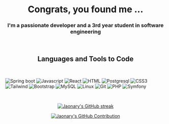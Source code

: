 <h1 align="center">Congrats, you found me ...</h1>
<h3 align="center">I'm a passionate developer and a 3rd year student in software engineering</h3>
<br/>
<h2 align="center">Languages and Tools to Code</h2>
<br/>

![Spring boot](https://img.shields.io/badge/Spring_Boot-6DB33F?style=for-the-badge&logo=spring-boot&logoColor=white)
![Javascript](https://img.shields.io/badge/Javascript-F0DB4F?style=for-the-badge&labelColor=black&logo=javascript&logoColor=F0DB4F)
![React](https://img.shields.io/badge/-React-61DBFB?style=for-the-badge&labelColor=black&logo=react&logoColor=61DBFB)
![HTML](https://img.shields.io/badge/HTML5-E34F26?style=for-the-badge&logo=html5&logoColor=white)
![Postgresql](https://img.shields.io/badge/PostgreSQL-316192?style=for-the-badge&logo=postgresql&logoColor=white)
![CSS3](https://img.shields.io/badge/CSS3-1572B6?style=for-the-badge&logo=css3&logoColor=white)
![Tailwind](https://img.shields.io/badge/Tailwind_CSS-092749?style=for-the-badge&logo=tailwindcss&logoColor=06B6D4&labelColor=000000)
![Bootstrap](https://img.shields.io/badge/Bootstrap-563D7C?style=for-the-badge&logo=bootstrap&logoColor=white)
![MySQL](https://img.shields.io/badge/MySQL-593D88?style=for-the-badge&logo=mysql&logoColor=white)
![Linux](https://img.shields.io/badge/Linux-FF4154?style=for-the-badge&logo=linux&logoColor=white)
![Git](https://img.shields.io/badge/Git-F05032?style=for-the-badge&logo=git&logoColor=white)
![PHP](https://img.shields.io/badge/php-2E7EEA?style=for-the-badge&logo=php&logoColor=white)
![Symfony](https://img.shields.io/badge/symfony-000000?style=for-the-badge&logo=symfony&logoColor=white)

<br/>

<p align="center">
  <a href="https://github.com/jaonary-74">
    <img src="https://github-readme-streak-stats.herokuapp.com/?user=jaonary-74&theme=radical&border=7F3FBF&background=0D1117" alt="Jaonary's GitHub streak"/>
  </a>
</p>

<p align="center">
  <a href="https://github.com/jaonary-74">
    <img src="https://github-profile-summary-cards.vercel.app/api/cards/profile-details?username=jaonary-74&theme=radical" alt="Jaonary's GitHub Contribution"/>
  </a>
</p> 


